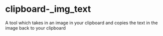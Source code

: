 # clipboard-_img_text
A tool which takes in an image in your clipboard and copies the text in the image back to your clipboard
